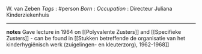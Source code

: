 W. van Zeben
*Tags* : #person 
*Born* :
*Occupation* : Directeur Juliana Kinderziekenhuis

---
**notes**
Gave lecture in 1964 on [[Polyvalente Zusters]] and [[Specifieke Zusters]] - can be found in [[Stukken betreffende de organisatie van het kinderhygiënisch werk (zuigelingen- en kleuterzorg), 1962-1968]]